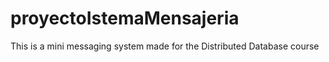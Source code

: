 # proyectoIstemaMensajeria
This is a mini messaging system made for the Distributed Database course
